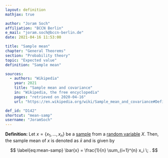```yaml
---
layout: definition
mathjax: true

author: "Joram Soch"
affiliation: "BCCN Berlin"
e_mail: "joram.soch@bccn-berlin.de"
date: 2021-04-16 11:53:00

title: "Sample mean"
chapter: "General Theorems"
section: "Probability theory"
topic: "Expected value"
definition: "Sample mean"

sources:
  - authors: "Wikipedia"
    year: 2021
    title: "Sample mean and covariance"
    in: "Wikipedia, the free encyclopedia"
    pages: "retrieved on 2020-04-16"
    url: "https://en.wikipedia.org/wiki/Sample_mean_and_covariance#Definition_of_the_sample_mean"

def_id: "D142"
shortcut: "mean-samp"
username: "JoramSoch"
---
```



**Definition:** Let $x = \left\lbrace x_1, \ldots, x_n \right\rbrace$ be a [sample](/D/samp) from a [random variable](/D/rvar) $X$. Then, the sample mean of $x$ is denoted as $\bar{x}$ and is given by

$$ \label{eq:mean-samp}
\bar{x} = \frac{1}{n} \sum_{i=1}^{n} x_i \; .
$$